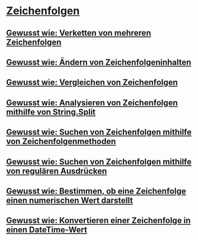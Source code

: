 # [Zeichenfolgen](index.md)
## [Gewusst wie: Verketten von mehreren Zeichenfolgen](how-to-concatenate-multiple-strings.md)
## [Gewusst wie: Ändern von Zeichenfolgeninhalten](how-to-modify-string-contents.md)
## [Gewusst wie: Vergleichen von Zeichenfolgen](how-to-compare-strings.md)
## [Gewusst wie: Analysieren von Zeichenfolgen mithilfe von String.Split](how-to-parse-strings-using-string-split.md)
## [Gewusst wie: Suchen von Zeichenfolgen mithilfe von Zeichenfolgenmethoden](how-to-search-strings-using-string-methods.md)
## [Gewusst wie: Suchen von Zeichenfolgen mithilfe von regulären Ausdrücken](how-to-search-strings-using-regular-expressions.md)
## [Gewusst wie: Bestimmen, ob eine Zeichenfolge einen numerischen Wert darstellt](how-to-determine-whether-a-string-represents-a-numeric-value.md)
## [Gewusst wie: Konvertieren einer Zeichenfolge in einen DateTime-Wert](how-to-convert-a-string-to-a-datetime.md)
